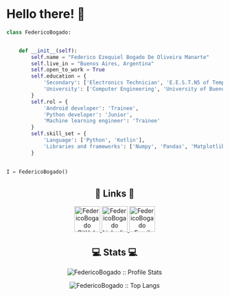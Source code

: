 # Hello there! 👋

```python
class FedericoBogado:


    def __init__(self):
        self.name = "Federico Ezequiel Bogado De Oliveira Manarte"
        self.live_in = "Buenos Aires, Argentina"
        self.open_to_work = True
        self.education = {
            'Secondary': ['Electronics Technician', 'E.E.S.T.N5 of Temperley "2 De Abril"', '2015-2021'],
            'University': ['Computer Engineering', 'University of Buenos Aires', '2022-present']
        }
        self.rol = {
            'Android developer': 'Trainee',
            'Python developer': 'Junior',
            'Machine learning engineer': 'Trainee'
        }
        self.skill_set = {
            'Language': ['Python', 'Kotlin'],
            'Libraries and frameworks': ['Numpy', 'Pandas', 'Matplotlib', 'Seaborn', 'OpenCV']
        }
        
        
I = FedericoBogado()
```

<h2 align="center">🔗 Links 🔗</h2>

<p align="center">
  <a href="https://github.com/FedericoBogado">
    <img src="https://www.vectorlogo.zone/logos/github/github-tile.svg" alt="FedericoBogado GitHub" height="60" width="60">
  </a>

  <a href="https://www.linkedin.com/in/federico-bogado/">
    <img src="https://www.vectorlogo.zone/logos/linkedin/linkedin-tile.svg" alt="FedericoBogado Linkedin" height="60" width="60">
  </a>
    
  <a href="mailto:bogadofedericoezequiel@gmail.com">
    <img alt="FedericoBogado Email" src="https://www.vectorlogo.zone/logos/gmail/gmail-tile.svg" height="60" width="60">
  </a>
</p>

<h2 align="center">💻 Stats 💻</h2>

<p align="center"><img src="https://github-readme-stats.vercel.app/api?username=FedericoBogado&show_icons=true&title_color=009929&icon_color=009929&text_color=413e40&bg_color=121012" alt="FedericoBogado :: Profile Stats" /></p>

<p align="center"><img src="https://github-readme-stats.vercel.app/api/top-langs/?username=FedericoBogado&langs_count=10&theme=tokyonight&layout=compact&title_color=009929&bg_color=121012" alt="FedericoBogado :: Top Langs" /></p>
